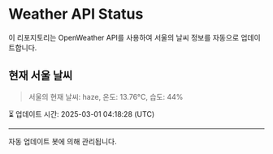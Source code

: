 
# Weather API Status

이 리포지토리는 OpenWeather API를 사용하여 서울의 날씨 정보를 자동으로 업데이트합니다.

## 현재 서울 날씨
> 서울의 현재 날씨: haze, 온도: 13.76°C, 습도: 44%

⏳ 업데이트 시간: 2025-03-01 04:18:28 (UTC)

---
자동 업데이트 봇에 의해 관리됩니다.

